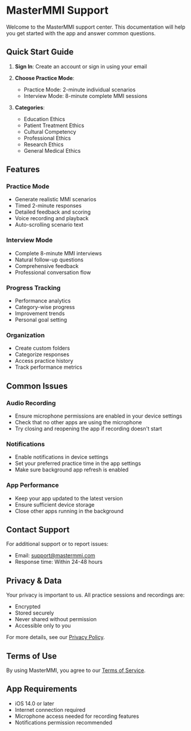# MasterMMI Support

Welcome to the MasterMMI support center. This documentation will help you get started with the app and answer common questions.

## Quick Start Guide

1. **Sign In**: Create an account or sign in using your email
2. **Choose Practice Mode**: 
   - Practice Mode: 2-minute individual scenarios
   - Interview Mode: 8-minute complete MMI sessions

3. **Categories**:
   - Education Ethics
   - Patient Treatment Ethics
   - Cultural Competency
   - Professional Ethics
   - Research Ethics
   - General Medical Ethics

## Features

### Practice Mode
- Generate realistic MMI scenarios
- Timed 2-minute responses
- Detailed feedback and scoring
- Voice recording and playback
- Auto-scrolling scenario text

### Interview Mode
- Complete 8-minute MMI interviews
- Natural follow-up questions
- Comprehensive feedback
- Professional conversation flow

### Progress Tracking
- Performance analytics
- Category-wise progress
- Improvement trends
- Personal goal setting

### Organization
- Create custom folders
- Categorize responses
- Access practice history
- Track performance metrics

## Common Issues

### Audio Recording
- Ensure microphone permissions are enabled in your device settings
- Check that no other apps are using the microphone
- Try closing and reopening the app if recording doesn't start

### Notifications
- Enable notifications in device settings
- Set your preferred practice time in the app settings
- Make sure background app refresh is enabled

### App Performance
- Keep your app updated to the latest version
- Ensure sufficient device storage
- Close other apps running in the background

## Contact Support

For additional support or to report issues:
- Email: support@mastermmi.com
- Response time: Within 24-48 hours

## Privacy & Data

Your privacy is important to us. All practice sessions and recordings are:
- Encrypted
- Stored securely
- Never shared without permission
- Accessible only to you

For more details, see our [Privacy Policy](privacy-policy.md).

## Terms of Use

By using MasterMMI, you agree to our [Terms of Service](terms-of-service.md).

## App Requirements

- iOS 14.0 or later
- Internet connection required
- Microphone access needed for recording features
- Notifications permission recommended
